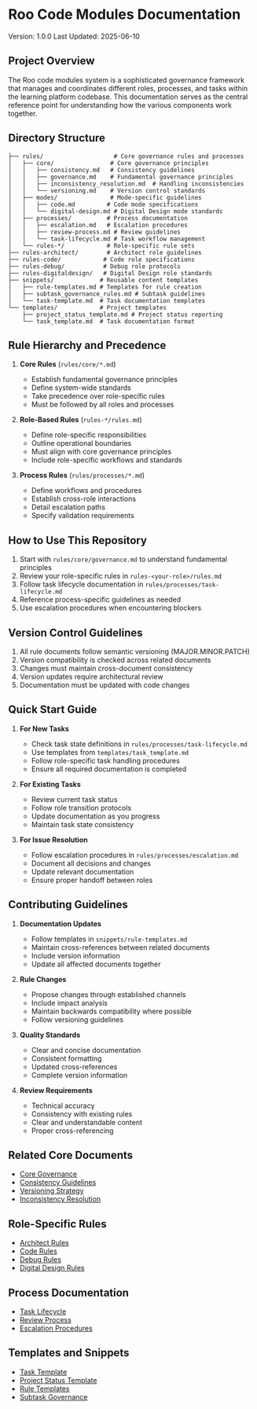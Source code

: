 # Roo Code Modules Documentation
Version: 1.0.0
Last Updated: 2025-06-10

## Project Overview
The Roo code modules system is a sophisticated governance framework that manages and coordinates different roles, processes, and tasks within the learning platform codebase. This documentation serves as the central reference point for understanding how the various components work together.

## Directory Structure

```
├── rules/                    # Core governance rules and processes
│   ├── core/                # Core governance principles
│   │   ├── consistency.md   # Consistency guidelines
│   │   ├── governance.md    # Fundamental governance principles
│   │   ├── inconsistency_resolution.md  # Handling inconsistencies
│   │   └── versioning.md    # Version control standards
│   ├── modes/               # Mode-specific guidelines
│   │   ├── code.md         # Code mode specifications
│   │   └── digital-design.md # Digital Design mode standards
│   ├── processes/          # Process documentation
│   │   ├── escalation.md   # Escalation procedures
│   │   ├── review-process.md # Review guidelines
│   │   └── task-lifecycle.md # Task workflow management
│   └── rules-*/            # Role-specific rule sets
├── rules-architect/        # Architect role guidelines
├── rules-code/            # Code role specifications
├── rules-debug/           # Debug role protocols
├── rules-digitaldesign/   # Digital Design role standards
├── snippets/             # Reusable content templates
│   ├── rule-templates.md # Templates for rule creation
│   ├── subtask_governance_rules.md # Subtask guidelines
│   └── task-template.md  # Task documentation templates
└── templates/            # Project templates
    ├── project_status_template.md # Project status reporting
    └── task_template.md  # Task documentation format
```

## Rule Hierarchy and Precedence

1. **Core Rules** (`rules/core/*.md`)
   - Establish fundamental governance principles
   - Define system-wide standards
   - Take precedence over role-specific rules
   - Must be followed by all roles and processes

2. **Role-Based Rules** (`rules-*/rules.md`)
   - Define role-specific responsibilities
   - Outline operational boundaries
   - Must align with core governance principles
   - Include role-specific workflows and standards

3. **Process Rules** (`rules/processes/*.md`)
   - Define workflows and procedures
   - Establish cross-role interactions
   - Detail escalation paths
   - Specify validation requirements

## How to Use This Repository

1. Start with `rules/core/governance.md` to understand fundamental principles
2. Review your role-specific rules in `rules-<your-role>/rules.md`
3. Follow task lifecycle documentation in `rules/processes/task-lifecycle.md`
4. Reference process-specific guidelines as needed
5. Use escalation procedures when encountering blockers

## Version Control Guidelines

1. All rule documents follow semantic versioning (MAJOR.MINOR.PATCH)
2. Version compatibility is checked across related documents
3. Changes must maintain cross-document consistency
4. Version updates require architectural review
5. Documentation must be updated with code changes

## Quick Start Guide

1. **For New Tasks**
   - Check task state definitions in `rules/processes/task-lifecycle.md`
   - Use templates from `templates/task_template.md`
   - Follow role-specific task handling procedures
   - Ensure all required documentation is completed

2. **For Existing Tasks**
   - Review current task status
   - Follow role transition protocols
   - Update documentation as you progress
   - Maintain task state consistency

3. **For Issue Resolution**
   - Follow escalation procedures in `rules/processes/escalation.md`
   - Document all decisions and changes
   - Update relevant documentation
   - Ensure proper handoff between roles

## Contributing Guidelines

1. **Documentation Updates**
   - Follow templates in `snippets/rule-templates.md`
   - Maintain cross-references between related documents
   - Include version information
   - Update all affected documents together

2. **Rule Changes**
   - Propose changes through established channels
   - Include impact analysis
   - Maintain backwards compatibility where possible
   - Follow versioning guidelines

3. **Quality Standards**
   - Clear and concise documentation
   - Consistent formatting
   - Updated cross-references
   - Complete version information

4. **Review Requirements**
   - Technical accuracy
   - Consistency with existing rules
   - Clear and understandable content
   - Proper cross-referencing

## Related Core Documents

- [Core Governance](rules/core/governance.md)
- [Consistency Guidelines](rules/core/consistency.md)
- [Versioning Strategy](rules/core/versioning.md)
- [Inconsistency Resolution](rules/core/inconsistency_resolution.md)

## Role-Specific Rules

- [Architect Rules](rules-architect/rules.md)
- [Code Rules](rules-code/rules.md)
- [Debug Rules](rules-debug/rules.md)
- [Digital Design Rules](rules-digitaldesign/rules.md)

## Process Documentation

- [Task Lifecycle](rules/processes/task-lifecycle.md)
- [Review Process](rules/processes/review-process.md)
- [Escalation Procedures](rules/processes/escalation.md)

## Templates and Snippets

- [Task Template](templates/task_template.md)
- [Project Status Template](templates/project_status_template.md)
- [Rule Templates](snippets/rule-templates.md)
- [Subtask Governance](snippets/subtask_governance_rules.md)
